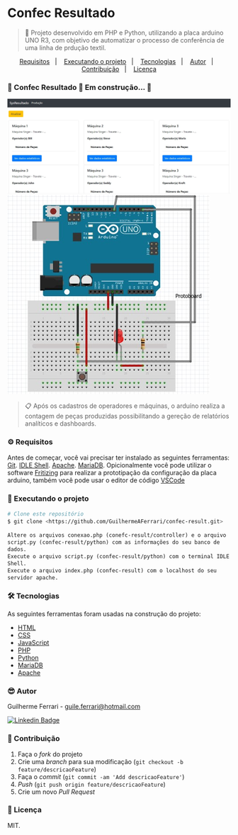 # Confec Resultado

> 🚀 Projeto desenvolvido em PHP e Python, utilizando a placa arduino UNO R3, com objetivo de automatizar o processo de conferência de uma linha de prdução textil.

<p align="center">
  <a href="#-requisitos">Requisitos</a>&nbsp;&nbsp;&nbsp;|&nbsp;&nbsp;&nbsp;
  <a href="#-executando-o-projeto">Executando o projeto</a>&nbsp;&nbsp;&nbsp;|&nbsp;&nbsp;&nbsp;
  <a href="#-tecnologias">Tecnologias</a>&nbsp;&nbsp;&nbsp;|&nbsp;&nbsp;&nbsp;
  <a href="#-autor">Autor</a>&nbsp;&nbsp;&nbsp;|&nbsp;&nbsp;&nbsp;
  <a href="#-contribuição">Contribuição</a>&nbsp;&nbsp;&nbsp;|&nbsp;&nbsp;&nbsp;
  <a href="#-licença">Licença</a>
</p>

### 🚧  Confec Resultado 🚀 Em construção...  🚧

![](./assets/image/BannerConfecResultado.jpg) ![](./assets/image/PrototipoConfecResultado.jpg)

> 📋 Após os cadastros de operadores e máquinas, o arduíno realiza a contagem de peças produzidas possibilitando a gereção de relatórios analíticos e dashboards.

### ⚙️ Requisitos

Antes de começar, você vai precisar ter instalado as seguintes ferramentas:
[Git](https://git-scm.com).
[IDLE Shell](https://docs.python.org/3/library/idle.html).
[Apache](https://www.apachefriends.org/pt_br/index.html).
[MariaDB](https://mariadb.org/).
Opicionalmente você pode utilizar o software [Fritizing](https://fritzing.org/) para realizar a prototipação da configuração da placa arduino, também você pode usar o editor de código [VSCode](https://code.visualstudio.com/)

### 🎲 Executando o projeto

```bash
# Clone este repositório
$ git clone <https://github.com/GuilhermeAFerrari/confec-result.git>
```
```
Altere os arquivos conexao.php (conefc-result/controller) e o arquivo script.py (confec-result/python) com as informações do seu banco de dados.
Execute o arquivo script.py (confec-result/python) com o terminal IDLE Shell.
Execute o arquivo index.php (confec-result) com o localhost do seu servidor apache.
```
### 🛠 Tecnologias

As seguintes ferramentas foram usadas na construção do projeto:

- [HTML](https://developer.mozilla.org/pt-BR/docs/Web/HTML)
- [CSS](https://developer.mozilla.org/pt-BR/docs/Web/CSS)
- [JavaScript](https://developer.mozilla.org/pt-BR/docs/Web/JavaScript)
- [PHP](https://www.php.net/)
- [Python](https://www.python.org/)
- [MariaDB](https://mariadb.org/)
- [Apache](https://www.apachefriends.org/pt_br/index.html)

### 😎 Autor

Guilherme Ferrari - guile.ferrari@hotmail.com

[![Linkedin Badge](https://img.shields.io/badge/-Guilherme-blue?style=flat-square&logo=Linkedin&logoColor=white&link=https://www.linkedin.com/in/guilherme-antonio-ferrari/)](https://www.linkedin.com/in/guilherme-antonio-ferrari/)

### 🎯 Contribuição

1. Faça o _fork_ do projeto
2. Crie uma _branch_ para sua modificação (`git checkout -b feature/descricaoFeature`)
3. Faça o _commit_ (`git commit -am 'Add descricaoFeature'`)
4. _Push_ (`git push origin feature/descricaoFeature`)
5. Crie um novo _Pull Request_

### 📝 Licença

MIT.